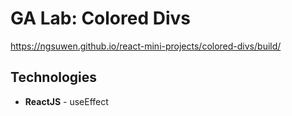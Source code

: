 # GA Lab: Colored Divs
https://ngsuwen.github.io/react-mini-projects/colored-divs/build/
## Technologies
* **ReactJS** - useEffect
